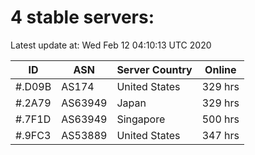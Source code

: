 # 4 stable servers:

Latest update at: Wed Feb 12 04:10:13 UTC 2020

| ID | ASN | Server Country | Online |
| -- | --- | -------------- | ------ |
| #.D09B | AS174 | United States | 329 hrs |
| #.2A79 | AS63949 | Japan | 329 hrs |
| #.7F1D | AS63949 | Singapore | 500 hrs |
| #.9FC3 | AS53889 | United States | 347 hrs |

